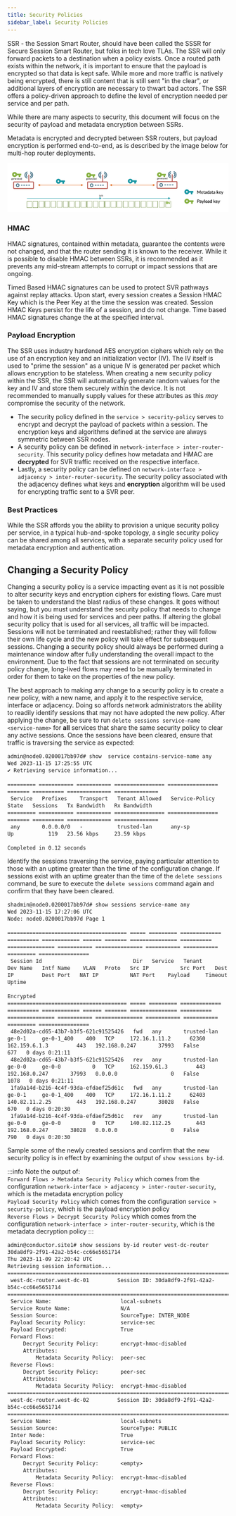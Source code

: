 ```yaml
---
title: Security Policies
sidebar_label: Security Policies
---
```


SSR - the Session Smart Router, should have been called the SSSR for Secure Session Smart Router, but folks in tech love TLAs. The SSR will only forward packets to a destination when a policy exists. Once a routed path exists within the network, it is important to ensure that the payload is encrypted so that data is kept safe. While more and more traffic is natively being encrypted, there is still content that is still sent "in the clear", or additional layers of encryption are necessary to thwart bad actors. The SSR offers a policy-driven approach to define the level of encryption needed per service and per path.

While there are many aspects to security, this document will focus on the security of payload and metadata encryption between SSRs.

Metadata is encrypted and decrypted between SSR routers, but payload encryption is performed end-to-end, as is described by the image below for multi-hop router deployments.

![End-to-end encryption and decryption](/img/sec_metadata_payload_encryption.png)

### HMAC
HMAC signatures, contained within metadata, guarantee the contents were not changed, and that the router sending it is known to the receiver. While it is possible to disable HMAC between SSRs, it is recommended as it prevents any mid-stream attempts to corrupt or impact sessions that are ongoing.

Timed Based HMAC signatures can be used to protect SVR pathways against replay attacks. Upon start, every session creates a Session HMAC Key which is the Peer Key at the time the session was created. Session HMAC Keys persist for the life of a session, and do not change. Time based HMAC signatures change the at the specified interval.


### Payload Encryption
The SSR uses industry hardened AES encryption ciphers which rely on the use of an encryption key and an initialization vector (IV). The IV itself is used to "prime the session" as a unique IV is generated per packet which allows encryption to be stateless.
When creating a new security policy within the SSR, the SSR will automatically generate random values for the key and IV and store them securely within the device. It is not recommended to manually supply values for these attributes as this _may_ compromise the security of the network.

* The security policy defined in the `service > security-policy` serves to encrypt and decrypt the payload of packets within a session. The encryption keys and algorithms defined at the service are always symmetric between SSR nodes.
* A security policy can be defined in `network-interface > inter-router-security`. This security policy defines how metadata and HMAC are **decrypted** for SVR traffic received on the respective interface.
* Lastly, a security policy can be defined on `network-interface > adjacency > inter-router-security`. The security policy associated with the adjacency defines what keys and **encryption** algorithm will be used for encrypting traffic sent to a SVR peer.

### Best Practices
While the SSR affords you the ability to provision a unique security policy per service, in a typical hub-and-spoke topology, a single security policy can be shared among all services, with a separate security policy used for metadata encryption and authentication.

## Changing a Security Policy
Changing a security policy is a service impacting event as it is not possible to alter security keys and encryption ciphers for existing flows. Care must be taken to understand the blast radius of these changes. It goes without saying, but you must understand the security policy that needs to change and how it is being used for services and peer paths. If altering the global security policy that is used for all services, all traffic will be impacted. Sessions will not be terminated and reestablished; rather they will follow their own life cycle and the new policy will take effect for subsequent sessions. Changing a security policy should always be performed during a maintenance window after fully understanding the overall impact to the environment. Due to the fact that sessions are not terminated on security policy change, long-lived flows may need to be manually terminated in order for them to take on the properties of the new policy.

The best approach to making any change to a security policy is to create a new policy, with a new name, and apply it to the respective service, interface or adjacency. Doing so affords network administrators the ability to readily identify sessions that may not have adopted the new policy.
After applying the change, be sure to run `delete sessions service-name <service-name>` for **all** services that share the same security policy to clear any active sessions. Once the sessions have been cleared, ensure that traffic is traversing the service as expected:

```
admin@node0.0200017bb97d# show  service contains-service-name any
Wed 2023-11-15 17:25:55 UTC
✔ Retrieving service information...

========= =========== =========== ================ ================ ======= ========== ============== ==============
 Service   Prefixes    Transport   Tenant Allowed   Service-Policy   State   Sessions   Tx Bandwidth   Rx Bandwidth
========= =========== =========== ================ ================ ======= ========== ============== ==============
 any       0.0.0.0/0   -           trusted-lan      any-sp           Up           119   23.56 kbps     23.59 kbps

Completed in 0.12 seconds
```

Identify the sessions traversing the service, paying particular attention to those with an uptime greater than the time of the configuration change. If sessions exist with an uptime greater than the time of the `delete sessions` command, be sure to execute the `delete sessions` command again and confirm that they have been cleared.

```
shadmin@node0.0200017bb97d# show sessions service-name any
Wed 2023-11-15 17:27:06 UTC
Node: node0.0200017bb97d Page 1

====================================== ===== ========= ============= ========== ============ ====== ======= =============== ========== =============== =========== =============== =========== =========== ========= ================
 Session Id                             Dir   Service   Tenant        Dev Name   Intf Name    VLAN   Proto   Src IP          Src Port   Dest IP         Dest Port   NAT IP          NAT Port    Payload     Timeout   Uptime
                                                                                                                                                                                                Encrypted
====================================== ===== ========= ============= ========== ============ ====== ======= =============== ========== =============== =========== =============== =========== =========== ========= ================
 48e2d02a-cd65-43b7-b3f5-621c91525426   fwd   any       trusted-lan   ge-0-1     ge-0-1_400    400   TCP     172.16.1.11.2      62360   162.159.6.1.3         443   192.168.0.247       37993   False           677   0 days 0:21:11
 48e2d02a-cd65-43b7-b3f5-621c91525426   rev   any       trusted-lan   ge-0-0     ge-0-0          0   TCP     162.159.61.3         443   192.168.0.247       37993   0.0.0.0                 0   False          1078   0 days 0:21:11
 1fa9a14d-b216-4c4f-93da-efdaef25d61c   fwd   any       trusted-lan   ge-0-1     ge-0-1_400    400   TCP     172.16.1.11.2      62403   140.82.11.2.25        443   192.168.0.247       38028   False           670   0 days 0:20:30
 1fa9a14d-b216-4c4f-93da-efdaef25d61c   rev   any       trusted-lan   ge-0-0     ge-0-0          0   TCP     140.82.112.25        443   192.168.0.247       38028   0.0.0.0                 0   False           790   0 days 0:20:30
```

Sample some of the newly created sessions and confirm that the new security policy is in effect by examining the output of `show sessions by-id`.

:::info
Note the output of:<br/>
`Forward Flows > Metadata Security Policy` which comes from the configuration `network-interface > adjacency > inter-router-security`, which is the metadata encryption policy<br/>
`Payload Security Policy` which comes from the configuration `service > security-policy`, which is the payload encryption policy<br/>
`Reverse Flows > Decrypt Security Policy` which comes from the configuration `network-interface > inter-router-security`, which is the metadata decryption policy
:::


```
admin@conductor.site1# show sessions by-id router west-dc-router 30da8df9-2f91-42a2-b54c-cc66e5651714
Thu 2023-11-09 22:20:42 UTC
Retrieving session information...
===============================================================================================================================================================================================================================
 west-dc-router.west-dc-01         Session ID: 30da8df9-2f91-42a2-b54c-cc66e5651714
===============================================================================================================================================================================================================================
 Service Name:                      local-subnets
 Service Route Name:                N/A
 Session Source:                    SourceType: INTER_NODE
 Payload Security Policy:           service-sec
 Payload Encrypted:                 True
 Forward Flows:
     Decrypt Security Policy:       encrypt-hmac-disabled
     Attributes:
         Metadata Security Policy:  peer-sec
 Reverse Flows:
     Decrypt Security Policy:       peer-sec
     Attributes:
         Metadata Security Policy:  encrypt-hmac-disabled
========================================================================================================================================================
 west-dc-router.west-dc-02         Session ID: 30da8df9-2f91-42a2-b54c-cc66e5651714
===================================================================================================================================================================================================
 Service Name:                      local-subnets
 Session Source:                    SourceType: PUBLIC
 Inter Node:                        True
 Payload Security Policy:           service-sec
 Payload Encrypted:                 True
 Forward Flows:
     Decrypt Security Policy:       <empty>
     Attributes:
         Metadata Security Policy:  encrypt-hmac-disabled
 Reverse Flows:
     Decrypt Security Policy:       encrypt-hmac-disabled
     Attributes:
         Metadata Security Policy:  <empty>
```
